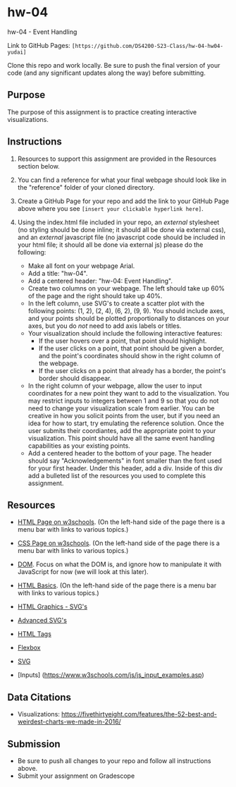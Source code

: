 # hw-04
hw-04 - Event Handling

Link to GitHub Pages: `[https://github.com/DS4200-S23-Class/hw-04-hw04-yudai]`

Clone this repo and work locally. Be sure to push the final version of your code (and any significant updates along the way) before submitting. 

## Purpose

The purpose of this assignment is to practice creating interactive visualizations.  

## Instructions

1. Resources to support this assignment are provided in the Resources section below.  

1. You can find a reference for what your final webpage should look like in the "reference" folder of your cloned directory. 

1. Create a GitHub Page for your repo and add the link to your GitHub Page above where you see `[insert your clickable hyperlink here]`. 

1. Using the index.html file included in your repo, an *external* stylesheet (no styling should be done inline; it should all be done via external css), and an *external* javascript file (no javascript code should be included in your html file; it should all be done via external js) please do the following: 

   - Make all font on your webpage Arial. 
   - Add a title: "hw-04".
   - Add a centered header: "hw-04: Event Handling".
   - Create two columns on your webpage. The left should take up 60% of the page and the right should take up 40%. 
   - In the left column, use SVG's to create a scatter plot with the following points: (1, 2), (2, 4), (6, 2), (9, 9). You should include axes, and your points should be plotted proportionally to distances on your axes, but you do *not* need to add axis labels or titles. 
   - Your visualization should include the following interactive features:
      - If the user hovers over a point, that point should highlight. 
      - If the user clicks on a point, that point should be given a border, and the point's coordinates should show in the right column of the webpage. 
      - If the user clicks on a point that already has a border, the point's border should disappear. 
   - In the right column of your webpage, allow the user to input coordinates for a new point they want to add to the visualization. You may restrict inputs to integers between 1 and 9 so that you do not need to change your visualization scale from earlier. You can be creative in how you solicit points from the user, but if you need an idea for how to start, try emulating the reference solution. Once the user submits their coordiantes, add the appropriate point to your visualization. This point should have all the same event handling capabilities as your existing points.                  
   - Add a centered header to the bottom of your page. The header should say "Acknowledgements" in font smaller than the font used for your first header. Under this header, add a div. Inside of this div add a bulleted list of the resources you used to complete this assignment.  

## Resources 

* [HTML Page on w3schools](https://www.w3schools.com/html/default.asp). (On the left-hand side of the page there is a menu bar with links to various topics.) 

* [CSS Page on w3schools](https://www.w3schools.com/css/default.asp). (On the left-hand side of the page there is a menu bar with links to various topics.) 

* [DOM](https://www.geeksforgeeks.org/dom-document-object-model/). Focus on what the DOM is, and ignore how to manipulate it with JavaScript for now (we will look at this later).

* [HTML Basics](https://www.geeksforgeeks.org/html-introduction/?ref=lbp). (On the left-hand side of the page there is a menu bar with links to various topics.) 

* [HTML Graphics - SVG's](https://www.geeksforgeeks.org/html-svg-basics/?ref=lbp)

* [Advanced SVG's](https://learn-the-web.algonquindesign.ca/topics/advanced-svg/)

* [HTML Tags](https://www.geeksforgeeks.org/html-tags-complete-reference/?ref=lbp)

* [Flexbox](https://css-tricks.com/snippets/css/a-guide-to-flexbox/)

* [SVG](https://www.w3schools.com/graphics/svg_intro.asp)

* [Inputs] (https://www.w3schools.com/js/js_input_examples.asp)

## Data Citations 

* Visualizations: https://fivethirtyeight.com/features/the-52-best-and-weirdest-charts-we-made-in-2016/ 

## Submission

* Be sure to push all changes to your repo and follow all instructions above. 
* Submit your assignment on Gradescope  
